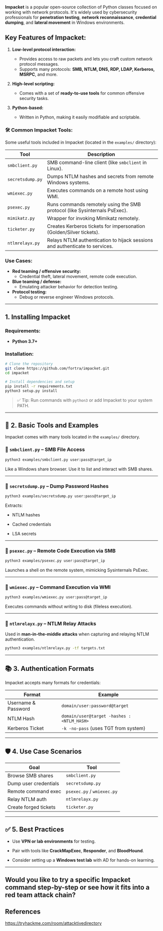 
**Impacket** is a popular open-source collection of Python classes focused on working with network protocols. It's widely used by cybersecurity professionals for **penetration testing**, **network reconnaissance**, **credential dumping**, and **lateral movement** in Windows environments.

## Key Features of Impacket:

1. **Low-level protocol interaction:**
    - Provides access to raw packets and lets you craft custom network protocol messages.
    - Supports many protocols: **SMB, NTLM, DNS, RDP, LDAP, Kerberos, MSRPC**, and more.
    
2. **High-level scripting:**
    - Comes with a set of **ready-to-use tools** for common offensive security tasks.
        
3. **Python-based:**
    - Written in Python, making it easily modifiable and scriptable.


### 🛠️ **Common Impacket Tools:**

Some useful tools included in Impacket (located in the `examples/` directory):

|Tool|Description|
|---|---|
|`smbclient.py`|SMB command-line client (like `smbclient` in Linux).|
|`secretsdump.py`|Dumps NTLM hashes and secrets from remote Windows systems.|
|`wmiexec.py`|Executes commands on a remote host using WMI.|
|`psexec.py`|Runs commands remotely using the SMB protocol (like Sysinternals PsExec).|
|`mimikatz.py`|Wrapper for invoking Mimikatz remotely.|
|`ticketer.py`|Creates Kerberos tickets for impersonation (Golden/Silver tickets).|
|`ntlmrelayx.py`|Relays NTLM authentication to hijack sessions and authenticate to services.|

### Use Cases:

- **Red teaming / offensive security:**
    - Credential theft, lateral movement, remote code execution.
- **Blue teaming / defense:**
    - Emulating attacker behavior for detection testing.
- **Protocol testing:**
    - Debug or reverse engineer Windows protocols.


---

## 1. Installing Impacket

### Requirements:

- **Python 3.7+**

### Installation:

```bash
# Clone the repository
git clone https://github.com/fortra/impacket.git
cd impacket

# Install dependencies and setup
pip install -r requirements.txt
python3 setup.py install
```

> ✅ Tip: Run commands with `python3` or add Impacket to your system PATH.

---

## 🧰 2. **Basic Tools and Examples**

Impacket comes with many tools located in the `examples/` directory.

### 🔹 `smbclient.py` – SMB File Access

```bash
python3 examples/smbclient.py user:pass@target_ip
```

Like a Windows share browser. Use it to list and interact with SMB shares.

---

### 🔹 `secretsdump.py` – Dump Password Hashes

```bash
python3 examples/secretsdump.py user:pass@target_ip
```

Extracts:

- NTLM hashes
    
- Cached credentials
    
- LSA secrets
    

---

### 🔹 `psexec.py` – Remote Code Execution via SMB

```bash
python3 examples/psexec.py user:pass@target_ip
```

Launches a shell on the remote system, mimicking Sysinternals PsExec.

---

### 🔹 `wmiexec.py` – Command Execution via WMI

```bash
python3 examples/wmiexec.py user:pass@target_ip
```

Executes commands without writing to disk (fileless execution).

---

### 🔹 `ntlmrelayx.py` – NTLM Relay Attacks

Used in **man-in-the-middle attacks** when capturing and relaying NTLM authentication.

```bash
python3 examples/ntlmrelayx.py -tf targets.txt
```

---

## 📚 3. **Authentication Formats**

Impacket accepts many formats for credentials:

|Format|Example|
|---|---|
|Username & Password|`domain/user:password@target`|
|NTLM Hash|`domain/user@target -hashes :<NTLM_HASH>`|
|Kerberos Ticket|`-k -no-pass` (uses TGT from system)|

---

## 🛡️ 4. **Use Case Scenarios**

|Goal|Tool|
|---|---|
|Browse SMB shares|`smbclient.py`|
|Dump user credentials|`secretsdump.py`|
|Remote command exec|`psexec.py` / `wmiexec.py`|
|Relay NTLM auth|`ntlmrelayx.py`|
|Create forged tickets|`ticketer.py`|

---

## ✅ 5. **Best Practices**

- Use **VPN or lab environments** for testing.
    
- Pair with tools like **CrackMapExec**, **Responder**, and **BloodHound**.
    
- Consider setting up a **Windows test lab** with AD for hands-on learning.
    

---

Would you like to try a specific Impacket command step-by-step or see how it fits into a red team attack chain?
---

## References

https://tryhackme.com/room/attacktivedirectory